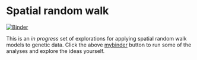 # Spatial random walk

[![Binder](https://mybinder.org/badge.svg)](https://mybinder.org/v2/gh/jhmarcus/spatial-random-walk/master)

This is an *in progress* set of explorations for applying spatial random walk
models to genetic data. Click the above [mybinder](https://mybinder.org/) button
to run some of the analyses and explore the ideas yourself.
